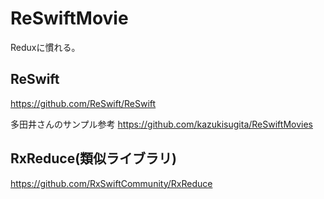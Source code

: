 # ReSwiftMovie
Reduxに慣れる。

## ReSwift
https://github.com/ReSwift/ReSwift

多田井さんのサンプル参考
https://github.com/kazukisugita/ReSwiftMovies


## RxReduce(類似ライブラリ)
https://github.com/RxSwiftCommunity/RxReduce
